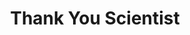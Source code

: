 ---
title: "Thank You Scientist"
summary: "American progressive rock band from Montclair, New Jersey and formed in 2009 at the New Jersey Montclair State University's music program, when guitar player met saxophonist and trumpet player ."
image: "thank-you-scientist.jpg"
apple_music_artist_url: "https://music.apple.com/gb/artist/thank-you-scientist/414127865"
---
